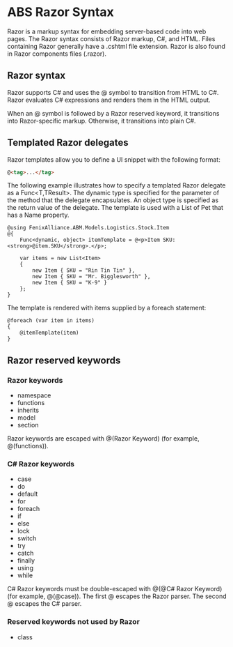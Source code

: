 # ABS Razor Syntax

Razor is a markup syntax for embedding server-based code into web pages. The Razor syntax consists of Razor markup, C#, and HTML. Files containing Razor generally have a .cshtml file extension. Razor is also found in Razor components files (.razor).

## Razor syntax

Razor supports C# and uses the @ symbol to transition from HTML to C#. Razor evaluates C# expressions and renders them in the HTML output.

When an @ symbol is followed by a Razor reserved keyword, it transitions into Razor-specific markup. Otherwise, it transitions into plain C#.

## Templated Razor delegates

Razor templates allow you to define a UI snippet with the following format:

``` html
@<tag>...</tag>
```
The following example illustrates how to specify a templated Razor delegate as a Func<T,TResult>. The dynamic type is specified for the parameter of the method that the delegate encapsulates. An object type is specified as the return value of the delegate. The template is used with a List<T> of Pet that has a Name property.

```
@using FenixAlliance.ABM.Models.Logistics.Stock.Item
@{
    Func<dynamic, object> itemTemplate = @<p>Item SKU: <strong>@item.SKU</strong>.</p>;

    var items = new List<Item>
    {
        new Item { SKU = "Rin Tin Tin" },
        new Item { SKU = "Mr. Bigglesworth" },
        new Item { SKU = "K-9" }
    };
}
```
The template is rendered with items supplied by a foreach statement:

```
@foreach (var item in items)
{
    @itemTemplate(item)
}
```

## Razor reserved keywords
### Razor keywords

- namespace
- functions
- inherits
- model
- section

Razor keywords are escaped with @(Razor Keyword) (for example, @(functions)).

### C# Razor keywords
- case
- do
- default
- for
- foreach
- if
- else
- lock
- switch
- try
- catch
- finally
- using
- while

C# Razor keywords must be double-escaped with @(@C# Razor Keyword) (for example, @(@case)). The first @ escapes the Razor parser. The second @ escapes the C# parser.

### Reserved keywords not used by Razor
- class
